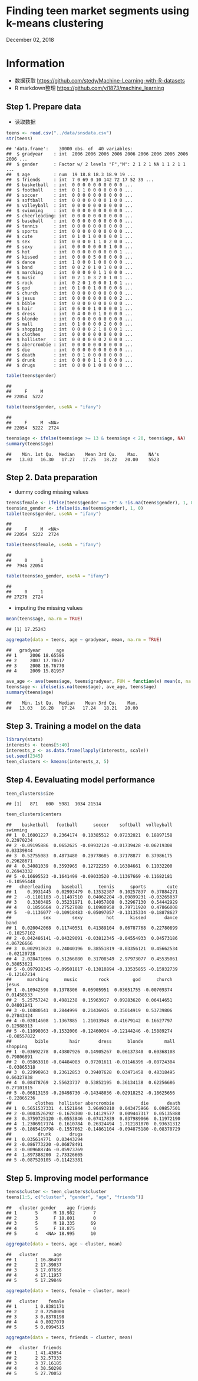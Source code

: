 Finding teen market segments using k-means clustering
================
December 02, 2018

Information
===========

-   数据获取 <https://github.com/stedy/Machine-Learning-with-R-datasets>
-   R markdown整理 <https://github.com/yi1873/machine_learning>

Step 1. Prepare data
--------------------

-   读取数据

``` r
teens <- read.csv("../data/snsdata.csv")
str(teens)
```

    ## 'data.frame':    30000 obs. of  40 variables:
    ##  $ gradyear    : int  2006 2006 2006 2006 2006 2006 2006 2006 2006 2006 ...
    ##  $ gender      : Factor w/ 2 levels "F","M": 2 1 2 1 NA 1 1 2 1 1 ...
    ##  $ age         : num  19 18.8 18.3 18.9 19 ...
    ##  $ friends     : int  7 0 69 0 10 142 72 17 52 39 ...
    ##  $ basketball  : int  0 0 0 0 0 0 0 0 0 0 ...
    ##  $ football    : int  0 1 1 0 0 0 0 0 0 0 ...
    ##  $ soccer      : int  0 0 0 0 0 0 0 0 0 0 ...
    ##  $ softball    : int  0 0 0 0 0 0 0 1 0 0 ...
    ##  $ volleyball  : int  0 0 0 0 0 0 0 0 0 0 ...
    ##  $ swimming    : int  0 0 0 0 0 0 0 0 0 0 ...
    ##  $ cheerleading: int  0 0 0 0 0 0 0 0 0 0 ...
    ##  $ baseball    : int  0 0 0 0 0 0 0 0 0 0 ...
    ##  $ tennis      : int  0 0 0 0 0 0 0 0 0 0 ...
    ##  $ sports      : int  0 0 0 0 0 0 0 0 0 0 ...
    ##  $ cute        : int  0 1 0 1 0 0 0 0 0 1 ...
    ##  $ sex         : int  0 0 0 0 1 1 0 2 0 0 ...
    ##  $ sexy        : int  0 0 0 0 0 0 0 1 0 0 ...
    ##  $ hot         : int  0 0 0 0 0 0 0 0 0 1 ...
    ##  $ kissed      : int  0 0 0 0 5 0 0 0 0 0 ...
    ##  $ dance       : int  1 0 0 0 1 0 0 0 0 0 ...
    ##  $ band        : int  0 0 2 0 1 0 1 0 0 0 ...
    ##  $ marching    : int  0 0 0 0 0 1 1 0 0 0 ...
    ##  $ music       : int  0 2 1 0 3 2 0 1 0 1 ...
    ##  $ rock        : int  0 2 0 1 0 0 0 1 0 1 ...
    ##  $ god         : int  0 1 0 0 1 0 0 0 0 6 ...
    ##  $ church      : int  0 0 0 0 0 0 0 0 0 0 ...
    ##  $ jesus       : int  0 0 0 0 0 0 0 0 0 2 ...
    ##  $ bible       : int  0 0 0 0 0 0 0 0 0 0 ...
    ##  $ hair        : int  0 6 0 0 1 0 0 0 0 1 ...
    ##  $ dress       : int  0 4 0 0 0 1 0 0 0 0 ...
    ##  $ blonde      : int  0 0 0 0 0 0 0 0 0 0 ...
    ##  $ mall        : int  0 1 0 0 0 0 2 0 0 0 ...
    ##  $ shopping    : int  0 0 0 0 2 1 0 0 0 1 ...
    ##  $ clothes     : int  0 0 0 0 0 0 0 0 0 0 ...
    ##  $ hollister   : int  0 0 0 0 0 0 2 0 0 0 ...
    ##  $ abercrombie : int  0 0 0 0 0 0 0 0 0 0 ...
    ##  $ die         : int  0 0 0 0 0 0 0 0 0 0 ...
    ##  $ death       : int  0 0 1 0 0 0 0 0 0 0 ...
    ##  $ drunk       : int  0 0 0 0 1 1 0 0 0 0 ...
    ##  $ drugs       : int  0 0 0 0 1 0 0 0 0 0 ...

``` r
table(teens$gender)
```

    ## 
    ##     F     M 
    ## 22054  5222

``` r
table(teens$gender, useNA = "ifany")
```

    ## 
    ##     F     M  <NA> 
    ## 22054  5222  2724

``` r
teens$age <- ifelse(teens$age >= 13 & teens$age < 20, teens$age, NA)
summary(teens$age)
```

    ##    Min. 1st Qu.  Median    Mean 3rd Qu.    Max.    NA's 
    ##   13.03   16.30   17.27   17.25   18.22   20.00    5523

Step 2. Data preparation
------------------------

-   dummy coding missing values

``` r
teens$female <- ifelse(teens$gender == "F" & !is.na(teens$gender), 1, 0)
teens$no_gender <- ifelse(is.na(teens$gender), 1, 0)
table(teens$gender, useNA = "ifany")
```

    ## 
    ##     F     M  <NA> 
    ## 22054  5222  2724

``` r
table(teens$female, useNA = "ifany")
```

    ## 
    ##     0     1 
    ##  7946 22054

``` r
table(teens$no_gender, useNA = "ifany")
```

    ## 
    ##     0     1 
    ## 27276  2724

-   imputing the missing values

``` r
mean(teens$age, na.rm = TRUE)
```

    ## [1] 17.25243

``` r
aggregate(data = teens, age ~ gradyear, mean, na.rm = TRUE)
```

    ##   gradyear      age
    ## 1     2006 18.65586
    ## 2     2007 17.70617
    ## 3     2008 16.76770
    ## 4     2009 15.81957

``` r
ave_age <- ave(teens$age, teens$gradyear, FUN = function(x) mean(x, na.rm = TRUE))
teens$age <- ifelse(is.na(teens$age), ave_age, teens$age)
summary(teens$age)
```

    ##    Min. 1st Qu.  Median    Mean 3rd Qu.    Max. 
    ##   13.03   16.28   17.24   17.24   18.21   20.00

Step 3. Training a model on the data
------------------------------------

``` r
library(stats)
interests <- teens[5:40]
interests_z <- as.data.frame(lapply(interests, scale))
set.seed(2345)
teen_clusters <- kmeans(interests_z, 5)
```

Step 4. Eevaluating model performance
-------------------------------------

``` r
teen_clusters$size
```

    ## [1]   871   600  5981  1034 21514

``` r
teen_clusters$centers
```

    ##    basketball   football      soccer    softball  volleyball    swimming
    ## 1  0.16001227  0.2364174  0.10385512  0.07232021  0.18897158  0.23970234
    ## 2 -0.09195886  0.0652625 -0.09932124 -0.01739428 -0.06219308  0.03339844
    ## 3  0.52755083  0.4873480  0.29778605  0.37178877  0.37986175  0.29628671
    ## 4  0.34081039  0.3593965  0.12722250  0.16384661  0.11032200  0.26943332
    ## 5 -0.16695523 -0.1641499 -0.09033520 -0.11367669 -0.11682181 -0.10595448
    ##   cheerleading    baseball      tennis      sports        cute
    ## 1    0.3931445  0.02993479  0.13532387  0.10257837  0.37884271
    ## 2   -0.1101103 -0.11487510  0.04062204 -0.09899231 -0.03265037
    ## 3    0.3303485  0.35231971  0.14057808  0.32967130  0.54442929
    ## 4    0.1856664  0.27527088  0.10980958  0.79711920  0.47866008
    ## 5   -0.1136077 -0.10918483 -0.05097057 -0.13135334 -0.18878627
    ##            sex        sexy         hot      kissed       dance        band
    ## 1  0.020042068  0.11740551  0.41389104  0.06787768  0.22780899 -0.10257102
    ## 2 -0.042486141 -0.04329091 -0.03812345 -0.04554933  0.04573186  4.06726666
    ## 3  0.002913623  0.24040196  0.38551819 -0.03356121  0.45662534 -0.02120728
    ## 4  2.028471066  0.51266080  0.31708549  2.97973077  0.45535061  0.38053621
    ## 5 -0.097928345 -0.09501817 -0.13810894 -0.13535855 -0.15932739 -0.12167214
    ##      marching      music        rock         god      church       jesus
    ## 1 -0.10942590  0.1378306  0.05905951  0.03651755 -0.00709374  0.01458533
    ## 2  5.25757242  0.4981238  0.15963917  0.09283620  0.06414651  0.04801941
    ## 3 -0.10880541  0.2844999  0.21436936  0.35014919  0.53739806  0.27843424
    ## 4 -0.02014608  1.1367885  1.21013948  0.41679142  0.16627797  0.12988313
    ## 5 -0.11098063 -0.1532006 -0.12460034 -0.12144246 -0.15889274 -0.08557822
    ##         bible        hair       dress      blonde        mall    shopping
    ## 1 -0.03692278  0.43807926  0.14905267  0.06137340  0.60368108  0.79806891
    ## 2  0.05863810 -0.04484083  0.07201611 -0.01146396 -0.08724304 -0.03865318
    ## 3  0.22990963  0.23612853  0.39407628  0.03471458  0.48318495  0.66327838
    ## 4  0.08478769  2.55623737  0.53852195  0.36134138  0.62256686  0.27101815
    ## 5 -0.06813159 -0.20498730 -0.14348036 -0.02918252 -0.18625656 -0.22865236
    ##         clothes  hollister abercrombie          die       death
    ## 1  0.5651537331  4.1521844  3.96493810  0.043475966  0.09857501
    ## 2 -0.0003526292 -0.1678300 -0.14129577  0.009447317  0.05135888
    ## 3  0.3759725120 -0.0553846 -0.07417839  0.037989066  0.11972190
    ## 4  1.2306917174  0.1610784  0.26324494  1.712181870  0.93631312
    ## 5 -0.1865419798 -0.1557662 -0.14861104 -0.094875180 -0.08370729
    ##          drunk       drugs
    ## 1  0.035614771  0.03443294
    ## 2 -0.086773220 -0.06878491
    ## 3 -0.009688746 -0.05973769
    ## 4  1.897388200  2.73326605
    ## 5 -0.087520105 -0.11423381

Step 5. Improving model performance
-----------------------------------

``` r
teens$cluster <- teen_clusters$cluster
teens[1:5, c("cluster", "gender", "age", "friends")]
```

    ##   cluster gender    age friends
    ## 1       5      M 18.982       7
    ## 2       3      F 18.801       0
    ## 3       5      M 18.335      69
    ## 4       5      F 18.875       0
    ## 5       4   <NA> 18.995      10

``` r
aggregate(data = teens, age ~ cluster, mean)
```

    ##   cluster      age
    ## 1       1 16.86497
    ## 2       2 17.39037
    ## 3       3 17.07656
    ## 4       4 17.11957
    ## 5       5 17.29849

``` r
aggregate(data = teens, female ~ cluster, mean)
```

    ##   cluster    female
    ## 1       1 0.8381171
    ## 2       2 0.7250000
    ## 3       3 0.8378198
    ## 4       4 0.8027079
    ## 5       5 0.6994515

``` r
aggregate(data = teens, friends ~ cluster, mean)
```

    ##   cluster  friends
    ## 1       1 41.43054
    ## 2       2 32.57333
    ## 3       3 37.16185
    ## 4       4 30.50290
    ## 5       5 27.70052
